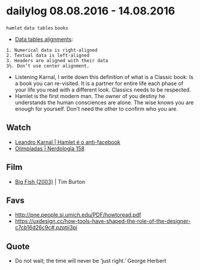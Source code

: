# dailylog 08.08.2016 - 14.08.2016

`hamlet` `data tables` `books`

- [Data tables alignments](https://medium.com/mission-log/design-better-data-tables-430a30a00d8c#.f6fgqu6sa):
```
1. Numerical data is right-aligned
2. Textual data is left-aligned
3. Headers are aligned with their data
3½. Don’t use center alignment.
```
- Listening Karnal, I write down this definition of what is a Classic book: Is a book you can re-visited. It is a partner for entire life each phase of your life you read with a different look. Classics needs to be respected.
- Hamlet is the first modern man. The owner of you destiny he understands the human consciences are alone. The wise knows you are enough for yourself. Don't need the other to confirm who you are.

## Watch

- [Leandro Karnal | Hamlet é o anti-facebook](https://www.youtube.com/watch?v=BdJ8CnyTHM4)
- [Olimpíadas | Nerdologia 158](https://www.youtube.com/watch?v=ripYefLhsAQ)

## Film

- [Big Fish (2003)](https://letterboxd.com/zehfernandes/film/big-fish/) | Tim Burton

## Favs

- http://pne.people.si.umich.edu/PDF/howtoread.pdf
- https://uxdesign.cc/how-tools-have-shaped-the-role-of-the-designer-c7cb16d26c9c#.pzptii3pj

## Quote

- Do not wait; the time will never be ‘just right.’ George Herbert
